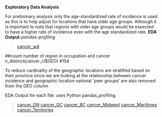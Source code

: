 **Exploratory Data Analysis** 

For preliminary analysis only the age-standardized rate of incidence is used as this is to help adjust for locations that have older age groups. Although it is important to note that regions with older age groups would be expected to have a higher rate of incidence even with the age standardized rate.
**EDA Output**_-pandas-profiling_
>[cancer_w4](https://github.com/OROY97/CIND820-OR/blob/Preliminary/output_w4.html)


##count number of region in occupation and cancer
n_distinct(cancer_cl$GEO)
#154

To reduce cardinality of the geographic locations are stratified based on their province since we are looking at the relationship between cancer incidence and geographic location national 'peer groups' are also removed from the GEO column

EDA Output for each file:
uses Python pandas_profiling 

>[cancer_ON](https://github.com/OROY97/CIND820-OR/blob/Preliminary/output_ON%20(1).html)
>[cancer_QC](https://github.com/OROY97/CIND820-OR/blob/Preliminary/output_QC%20(1).html)
>[cancer_BC](https://github.com/OROY97/CIND820-OR/blob/Preliminary/output_BC%20(1).html)
>[cancer_Midwest](https://github.com/OROY97/CIND820-OR/blob/Preliminary/output_midwest%20(1).html)
>[cancer_Maritimes](https://github.com/OROY97/CIND820-OR/blob/Preliminary/output_maritimes%20(1).html)
>[cancer_Territories](https://github.com/OROY97/CIND820-OR/blob/Preliminary/output_territories%20(1).html)


